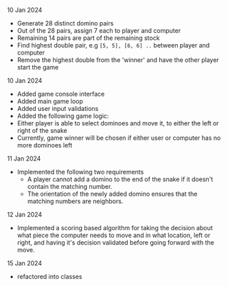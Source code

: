 10 Jan 2024
- Generate 28 distinct domino pairs
- Out of the 28 pairs, assign 7 each to player and computer
- Remaining 14 pairs are part of the remaining stock
- Find highest double pair, e.g `[5, 5], [6, 6] ..` between player and computer
- Remove the highest double from the 'winner' and have the other player start the game

10 Jan 2024
- Added game console interface
- Added main game loop
- Added user input validations
- Added the following game logic:
- Either player is able to select dominoes and move it, to either the left or right of the snake
- Currently, game winner will be chosen if either user or computer has no more dominoes left

11 Jan 2024
- Implemented the following two requirements
  - A player cannot add a domino to the end of the snake if it doesn't contain the matching number.
  - The orientation of the newly added domino ensures that the matching numbers are neighbors.

12 Jan 2024
- Implemented a scoring based algorithm for taking the decision about what piece the computer needs to move and in what location, left or right, 
and having it's decision validated before going forward with the move.

15 Jan 2024
- refactored into classes